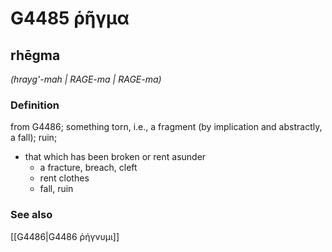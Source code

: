 # G4485 ῥῆγμα

## rhēgma

_(hrayg'-mah | RAGE-ma | RAGE-ma)_

### Definition

from G4486; something torn, i.e., a fragment (by implication and abstractly, a fall); ruin; 

- that which has been broken or rent asunder
  - a fracture, breach, cleft
  - rent clothes
  - fall, ruin

### See also

[[G4486|G4486 ῥήγνυμι]]
